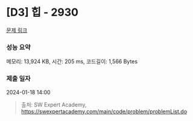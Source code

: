 # [D3] 힙 - 2930 

[문제 링크](https://swexpertacademy.com/main/code/problem/problemDetail.do?contestProbId=AV-Tj7ya3jYDFAXr) 

### 성능 요약

메모리: 13,924 KB, 시간: 205 ms, 코드길이: 1,566 Bytes

### 제출 일자

2024-01-18 14:00



> 출처: SW Expert Academy, https://swexpertacademy.com/main/code/problem/problemList.do